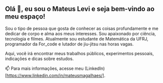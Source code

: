 Olá 👋, eu sou o Mateus Levi e seja bem-vindo ao meu espaço!
----------------------------
Sou o tipo de pessoa que gosta de conhecer as coisas profundamente e me dedicar de corpo e alma aos meus interesses. Sou apaixonado por ciência, tecnologia e filmes. Atualmente sou estudante de Matemática da UFRJ, programador da For_code e lutador de jiu-jitsu nas horas vagas.

Aqui, você irá encontrar meus trabalhos públicos, experimentos pessoais, indicações e dicas sobre estudos.

📫 Para mais informações, acesse meu (LinkedIn)[https://www.linkedin.com/in/mateusmagalhaes/].

<!---
MLevi29/MLevi29 is a ✨ special ✨ repository because its `README.md` (this file) appears on your GitHub profile.
You can click the Preview link to take a look at your changes.
--->
